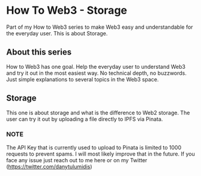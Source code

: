 # How To Web3 - Storage

Part of my How to Web3 series to make Web3 easy and understandable for the everyday user. This is about Storage.

## About this series

How to Web3 has one goal. Help the everyday user to understand Web3 and try it out in the most easiest way. No technical depth, no buzzwords. Just simple explanations to several topics in the Web3 space.

## Storage

This one is about storage and what is the difference to Web2 storage. The user can try it out by uploading a file directly to IPFS via Pinata.

### NOTE

The API Key that is currently used to upload to Pinata is limited to 1000 requests to prevent spams. I will most likely improve that in the future.
If you face any issue just reach out to me here or on my Twitter (https://twitter.com/danytulumidis)
